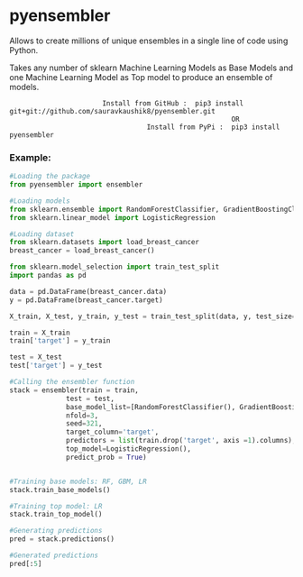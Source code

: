 # pyensembler
  Allows to create millions of unique ensembles in a single line of code using Python.

  Takes any number of sklearn Machine Learning Models as Base Models and one Machine Learning Model as Top model to produce an ensemble of models.
  
                           Install from GitHub :  pip3 install git+git://github.com/sauravkaushik8/pyensembler.git
                                                           OR 
                                      Install from PyPi :  pip3 install pyensembler

### Example: 

```python
#Loading the package
from pyensembler import ensembler

#Loading models
from sklearn.ensemble import RandomForestClassifier, GradientBoostingClassifier
from sklearn.linear_model import LogisticRegression

#Loading dataset
from sklearn.datasets import load_breast_cancer
breast_cancer = load_breast_cancer()

from sklearn.model_selection import train_test_split
import pandas as pd

data = pd.DataFrame(breast_cancer.data)
y = pd.DataFrame(breast_cancer.target)

X_train, X_test, y_train, y_test = train_test_split(data, y, test_size=.3,random_state=0)

train = X_train
train['target'] = y_train

test = X_test
test['target'] = y_test

#Calling the ensembler function
stack = ensembler(train = train,
              test = test,
              base_model_list=[RandomForestClassifier(), GradientBoostingClassifier(), LogisticRegression()],
              nfold=3,
              seed=321,
              target_column='target',
              predictors = list(train.drop('target', axis =1).columns),
              top_model=LogisticRegression(),
              predict_prob = True)


#Training base models: RF, GBM, LR
stack.train_base_models()

#Training top model: LR
stack.train_top_model()

#Generating predictions
pred = stack.predictions()

#Generated predictions
pred[:5]
```
